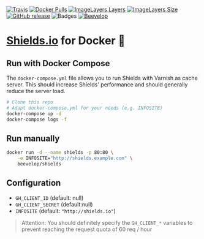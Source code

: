 [![Travis](https://shields.beevelop.com/travis/beevelop/docker-shields.svg?style=flat-square)](https://travis-ci.org/beevelop/docker-shields)
[![Docker Pulls](https://shields.beevelop.com/docker/pulls/beevelop/shields.svg?style=flat-square)](https://links.beevelop.com/d-shields)
[![ImageLayers Layers](https://shields.beevelop.com/docker/image/layers/beevelop/shields/honey.svg?style=flat-square)](https://links.beevelop.com/d-shields)
[![ImageLayers Size](https://shields.beevelop.com/docker/image/size/beevelop/shields/honey.svg?style=flat-square)](https://links.beevelop.com/d-shields)
[![GitHub release](https://shields.beevelop.com/github/release/beevelop/docker-shields.svg?style=flat-square)](https://github.com/beevelop/docker-shields/releases)
![Badges](https://shields.beevelop.com/badge/badges-7-brightgreen.svg?style=flat-square)
[![Beevelop](https://links.beevelop.com/honey-badge)](https://beevelop.com)

# [Shields.io](https://github.com/badges/shields) for Docker :whale:

## Run with Docker Compose
The `docker-compose.yml` file allows you to run Shields with Varnish as cache server. This should increase Shields' performance and should generally reduce the server load.
```bash
# Clone this repo
# Adapt docker-compose.yml for your needs (e.g. INFOSITE)
docker-compose up -d
docker-compose logs -f
```

## Run manually
```bash
docker run -d --name shields -p 80:80 \
    -e INFOSITE="http://shields.example.com" \
    beevelop/shields
```

## Configuration
- `GH_CLIENT_ID` (default: null)
- `GH_CLIENT_SECRET` (default:null)
- `INFOSITE` (default: `"http://shields.io"`)

> Attention: You should definitely specify the `GH_CLIENT_*` variables to prevent reaching the request quota of 60 req / hour
